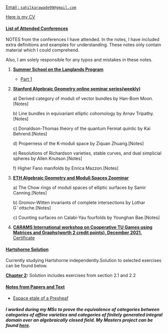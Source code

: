 <ins> Email :  <a href='mailto:sahilkarawade99@gmail.com'> `sahilkarawade99@gmail.com` </a> </ins>

<ins> Here is my [CV](https://sahil-karawade.github.io/folder/CV.pdf) </ins>


#### <ins> List of Attended Conferences  </ins>
NOTES from the conferences I have attended. In the notes, I have included extra definitions and examples for understanding. These notes only contain material which I could comprehend. 

Also, I am solely responsible for any typos and mistakes in these notes.

1. <ins>**Summer School on the Langlands Program**</ins>

   * [Part 1](https://sahil-karawade.github.io/2022-07-09-Summer-School-of-Langlands-Program.html)

2. <ins>**Stanford Algebraic Geometry online seminar series(weekly)**</ins>

   a) Derived category of moduli of vector bundles by Han-Bom Moon.[Notes]

   b) Line bundles in equivariant elliptic cohomology by Arnav Tripathy.[Notes]

   c) Donaldson-Thomas theory of the quantum Fermat quintic by Kai Behrend.[Notes]

   d) Properness of the K-moduli space by Ziquan Zhuang.[Notes]

   e) Resolutions of Richardson varieties, stable curves, and dual simplicial spheres by Allen
      Knutson.[Notes]

   f) Higher Fano manifolds by Enrica Mazzon.[Notes]

3. <ins>**ETH Algebraic Geometry and Moduli Spaces Zoominar**</ins>

   a) The Chow rings of moduli spaces of elliptic surfaces by Samir Canning.[Notes]

   b) Gromov-Witten invariants of complete intersections by Lothar G¨ottsche.[Notes]

   c) Counting surfaces on Calabi-Yau fourfolds by Younghan Bae.[Notes]

4. <ins>**CARAMS International workshop on Cooperative TU Games using Matrices and Graphs(worth
2 credit points), December 2021.**</ins>  [Certificate](https://sahil-karawade.github.io/folder/CARAMS.pdf)

#### <ins> Hartshorne Solution </ins>
Currently studying Hartshorne independently.Solution to selected exercises can be found below.

**[Chapter 2](https://sahil-karawade.github.io/Hartshorne-Solution.html):** Solution includes exercises from section 2.1 and 2.2


#### <ins> Notes from Papers and Text</ins>
* [Espace etale of a Presheaf](https://sahil-karawade.github.io//folder/Espace%20etale%20of%20a%20Presheaf.pdf)

##### I worked during my MSc to prove the equivalence of categories between categories of affine varieties and categories of finitely generated integral domain over an algebraically closed field. My Masters project can be found [here](https://sahil-karawade.github.io/folder/Sahil%20Karawade(203102010).pdf).
